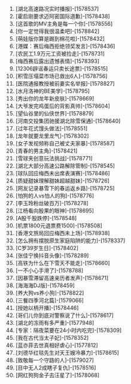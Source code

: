 
1. [湖北高速路况实时播报]-[1578537]
1. [霍启刚要求迈阿密国际道歉]-[1578438]
1. [这首歌的MV主角是每一个你]-[1578556]
1. [你一定觉得我很温柔吧]-[1578842]
1. [萌娃版你算是踢到棉花啦]-[1578432]
1. [港媒：赛后梅西拒绝领奖发言]-[1578436]
1. [农民工1.9万元工资被捡走]-[1578731]
1. [梅西赛后露出遗憾表情]-[1578393]
1. [12306辟谣春运只卖长途票]-[1578515]
1. [积雪压塌菜市场已救出6人]-[1578756]
1. [医院通报教授被前妻实名举报]-[1578827]
1. [水月洛神的BE美学]-[1578795]
1. [秀出你的龙年新皮肤]-[1578669]
1. [大爷发完鸡蛋后的背影真帅]-[1578604]
1. [望仙谷里的仙侠世界]-[1578879]
1. [河南交投集团驰援湖北除雪保通]-[1578640]
1. [过年花式馒头做法]-[1578551]
1. [龙年就要龙里龙气]-[1578302]
1. [女子发视频称自己被丈夫家暴]-[1578587]
1. [青春的男主角]-[1578421]
1. [雪球夹创意玩法挑战]-[1578771]
1. [湖北大部分高速公路解除管制]-[1578545]
1. [球队回应梅西未出席表演赛]-[1578486]
1. [质疑甜妹理解甜妹超越甜妹]-[1578726]
1. [网友记录暴雪下的春运返乡路]-[1578725]
1. [怕狗的人vs怕人的狗]-[1578776]
1. [李玉玲粉丝破百万]-[1578278]
1. [江杨看向殷果的眼神]-[1578695]
1. [A股千股跌停]-[1578548]
1. [机票1800元退票费1500]-[1578508]
1. [香港文旅局回应梅西未上场]-[1578938]
1. [怎么拥有摆脱原生家庭陷阱的能力]-[1578337]
1. [C罗39岁生日]-[1578402]
1. [张佳宁换抖音头像]-[1578289]
1. [高铁为什么在下雪天不能走]-[1578660]
1. [一不小心手滑了]-[1578788]
1. [因暴雪滞留高速亲历者发声]-[1578671]
1. [海海海DJ版]-[1578459]
1. [养大狗vs养小狗]-[1578822]
1. [三餐四季河北篇]-[1579066]
1. [授她以柄开播]-[1578446]
1. [哥们儿你到底对警察说了什么]-[1578617]
1. [湖北的冻雨有多严重]-[1577948]
1. [专家：隔夜菜要在24小时内吃完]-[1578309]
1. [我在古代当太子妃]-[1578352]
1. [蓝亦菲去世真相好虐心]-[1577812]
1. [刘德华红毯先生对天王嫂冷暴力]-[1578615]
1. [致敬每一个守路的人]-[1579027]
1. [目中无人2成瞎子复仇]-[1578516]
1. [网红狗狗金子去汪星了]-[1578068]